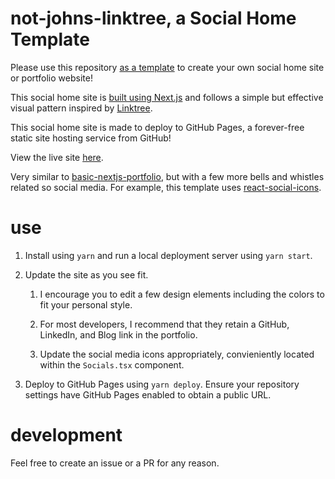 # not-johns-linktree, a Social Home Template

Please use this repository [as a template](https://docs.github.com/en/repositories/creating-and-managing-repositories/creating-a-repository-from-a-template) to create your own social home site or portfolio website!

This social home site is [built using Next.js](https://github.com/vercel/next.js/tree/canary/examples/gh-pages) and follows a simple but effective visual pattern inspired by [Linktree](https://linktr.ee/).

This social home site is made to deploy to GitHub Pages, a forever-free static site hosting service from GitHub!

View the live site [here](https://vandivier.github.io/not-johns-linktree/).

Very similar to [basic-nextjs-portfolio](https://github.com/Vandivier/basic-nextjs-portfolio), but with a few more bells and whistles related so social media. For example, this template uses [react-social-icons](https://github.com/jaketrent/react-social-icons).

# use

1. Install using `yarn` and run a local deployment server using `yarn start`.

2. Update the site as you see fit.

   1. I encourage you to edit a few design elements including the colors to fit your personal style.

   2. For most developers, I recommend that they retain a GitHub, LinkedIn, and Blog link in the portfolio.

   3. Update the social media icons appropriately, convieniently located within the `Socials.tsx` component.

3. Deploy to GitHub Pages using `yarn deploy`. Ensure your repository settings have GitHub Pages enabled to obtain a public URL.

# development

Feel free to create an issue or a PR for any reason.
